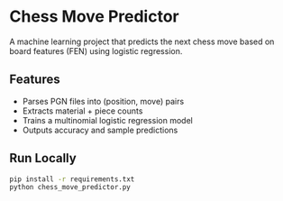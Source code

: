 # Chess Move Predictor

A machine learning project that predicts the next chess move based on board features (FEN) using logistic regression.

## Features
- Parses PGN files into (position, move) pairs
- Extracts material + piece counts
- Trains a multinomial logistic regression model
- Outputs accuracy and sample predictions

## Run Locally
```bash
pip install -r requirements.txt
python chess_move_predictor.py
